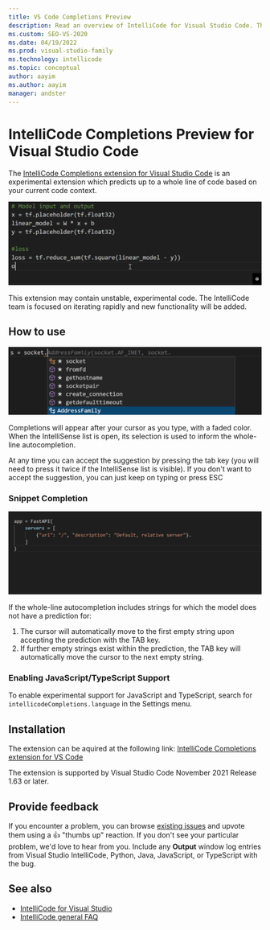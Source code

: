 ```yaml
---
title: VS Code Completions Preview
description: Read an overview of IntelliCode for Visual Studio Code. The IntelliCode extension provides AI-assisted IntelliSense for Python, Java, TypeScript, and JavaScript.
ms.custom: SEO-VS-2020
ms.date: 04/19/2022
ms.prod: visual-studio-family
ms.technology: intellicode
ms.topic: conceptual
author: aayim
ms.author: aayim
manager: andster
---
```


# IntelliCode Completions Preview for Visual Studio Code

The [IntelliCode Completions extension for Visual Studio Code](https://marketplace.visualstudio.com/items?itemName=VisualStudioExptTeam.vscodeintellicode-completions) is an experimental extension which predicts up to a whole line of code based on your current code context.

![IntelliCode Completions for Python in Visual Studio Code](../images/wlc.gif)

This extension may contain unstable, experimental code. The IntelliCode team is focused on iterating rapidly and new functionality will be added.

## How to use
![IntelliCode Completions interpreting IntelliSense completion list selection in Visual Studio Code](../images/intellisenseSelection.gif)

Completions will appear after your cursor as you type, with a faded color. When the IntelliSense list is open, its selection is used to inform the whole-line autocompletion.

At any time you can accept the suggestion by pressing the tab key (you will need to press it twice if the IntelliSense list is visible). If you don't want to accept the suggestion, you can just keep on typing or press ESC

### Snippet Completion

![Accepting a grey text completion with empty string automatically moves the cursor to the empty string](media/vsc-wlc-snippetcompletion.gif)

If the whole-line autocompletion includes strings for which the model does not have a prediction for:

1. The cursor will automatically move to the first empty string upon accepting the prediction with the TAB key.
2. If further empty strings exist within the prediction, the TAB key will automatically move the cursor to the next empty string.

### Enabling JavaScript/TypeScript Support

To enable experimental support for JavaScript and TypeScript, search for `intellicodeCompletions.language` in the Settings menu.

## Installation

The extension can be aquired at the following link: [IntelliCode Completions extension for VS Code](https://marketplace.visualstudio.com/items?itemName=VisualStudioExptTeam.vscodeintellicode-completions)

The extension is supported by Visual Studio Code November 2021 Release 1.63 or later.

## Provide feedback

If you encounter a problem, you can browse [existing issues](https://github.com/MicrosoftDocs/intellicode/issues) and upvote them using a 👍 "thumbs up" reaction. If you don't see your particular problem, we'd love to hear from you. Include any **Output** window log entries from Visual Studio IntelliCode, Python, Java, JavaScript, or TypeScript with the bug.

## See also

- [IntelliCode for Visual Studio](intellicode-visual-studio.md)
- [IntelliCode general FAQ](faq.yml)




